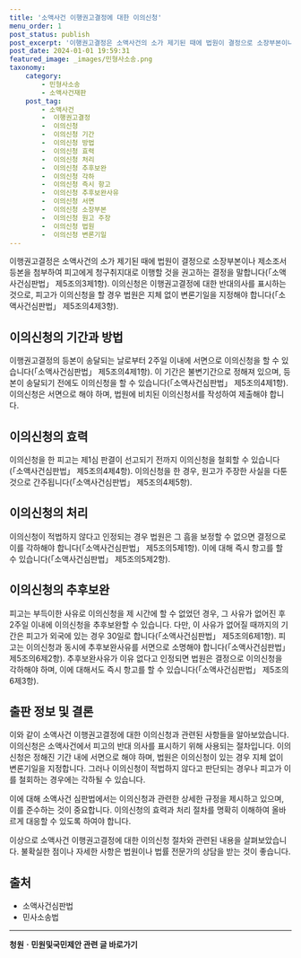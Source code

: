 ```yaml
---
title: '소액사건 이행권고결정에 대한 이의신청'
menu_order: 1
post_status: publish
post_excerpt: '이행권고결정은 소액사건의 소가 제기된 때에 법원이 결정으로 소장부본이나 제소조서등본을 첨부하여 피고에게 청구취지대로 이행할 것을 권고하는 결정을 말합니다  소액사건심판법  제5조의3제1항 . 이의신청은 이행권고결정에 대한 반대의사를 표시하는 것으로, 피고가 이의신청을 할 경우 법원은 지체 없이 변론기일을 지정해야 합니다  소액사건심판법  제5조의4제3항 .'
post_date: 2024-01-01 19:59:31
featured_image: _images/민형사소송.png
taxonomy:
    category:
        - 민형사소송
        - 소액사건재판
    post_tag:
        - 소액사건
        -  이행권고결정
        -  이의신청
        -  이의신청 기간
        -  이의신청 방법
        -  이의신청 효력
        -  이의신청 처리
        -  이의신청 추후보완
        -  이의신청 각하
        -  이의신청 즉시 항고
        -  이의신청 추후보완사유
        -  이의신청 서면
        -  이의신청 소장부본
        -  이의신청 원고 주장
        -  이의신청 법원
        -  이의신청 변론기일
---
```



이행권고결정은 소액사건의 소가 제기된 때에 법원이 결정으로 소장부본이나 제소조서등본을 첨부하여 피고에게 청구취지대로 이행할 것을 권고하는 결정을 말합니다(「소액사건심판법」 제5조의3제1항). 이의신청은 이행권고결정에 대한 반대의사를 표시하는 것으로, 피고가 이의신청을 할 경우 법원은 지체 없이 변론기일을 지정해야 합니다(「소액사건심판법」 제5조의4제3항).

## 이의신청의 기간과 방법

이행권고결정의 등본이 송달되는 날로부터 2주일 이내에 서면으로 이의신청을 할 수 있습니다(「소액사건심판법」 제5조의4제1항). 이 기간은 불변기간으로 정해져 있으며, 등본이 송달되기 전에도 이의신청을 할 수 있습니다(「소액사건심판법」 제5조의4제1항). 이의신청은 서면으로 해야 하며, 법원에 비치된 이의신청서를 작성하여 제출해야 합니다.

## 이의신청의 효력

이의신청을 한 피고는 제1심 판결이 선고되기 전까지 이의신청을 철회할 수 있습니다(「소액사건심판법」 제5조의4제4항). 이의신청을 한 경우, 원고가 주장한 사실을 다툰 것으로 간주됩니다(「소액사건심판법」 제5조의4제5항).

## 이의신청의 처리

이의신청이 적법하지 않다고 인정되는 경우 법원은 그 흠을 보정할 수 없으면 결정으로 이를 각하해야 합니다(「소액사건심판법」 제5조의5제1항). 이에 대해 즉시 항고를 할 수 있습니다(「소액사건심판법」 제5조의5제2항).

## 이의신청의 추후보완

피고는 부득이한 사유로 이의신청을 제 시간에 할 수 없었던 경우, 그 사유가 없어진 후 2주일 이내에 이의신청을 추후보완할 수 있습니다. 다만, 이 사유가 없어질 때까지의 기간은 피고가 외국에 있는 경우 30일로 합니다(「소액사건심판법」 제5조의6제1항). 피고는 이의신청과 동시에 추후보완사유를 서면으로 소명해야 합니다(「소액사건심판법」 제5조의6제2항). 추후보완사유가 이유 없다고 인정되면 법원은 결정으로 이의신청을 각하해야 하며, 이에 대해서도 즉시 항고를 할 수 있습니다(「소액사건심판법」 제5조의6제3항).

## 출판 정보 및 결론

이와 같이 소액사건 이행권고결정에 대한 이의신청과 관련된 사항들을 알아보았습니다. 이의신청은 소액사건에서 피고의 반대 의사를 표시하기 위해 사용되는 절차입니다. 이의신청은 정해진 기간 내에 서면으로 해야 하며, 법원은 이의신청이 있는 경우 지체 없이 변론기일을 지정합니다. 그러나 이의신청이 적법하지 않다고 판단되는 경우나 피고가 이를 철회하는 경우에는 각하될 수 있습니다.

이에 대해 소액사건 심판법에서는 이의신청과 관련한 상세한 규정을 제시하고 있으며, 이를 준수하는 것이 중요합니다. 이의신청의 효력과 처리 절차를 명확히 이해하여 올바르게 대응할 수 있도록 하여야 합니다.

이상으로 소액사건 이행권고결정에 대한 이의신청 절차와 관련된 내용을 살펴보았습니다. 불확실한 점이나 자세한 사항은 법원이나 법률 전문가의 상담을 받는 것이 좋습니다.

## 출처
- 소액사건심판법
- 민사소송법


<!-- wp:separator -->
<hr class="wp-block-separator has-alpha-channel-opacity"/>
<!-- /wp:separator -->

<!-- wp:group {"backgroundColor":"base","layout":{"type":"constrained"}} -->
<div class="wp-block-group has-base-background-color has-background"><!-- wp:paragraph {"align":"center","fontSize":"medium"} -->
<p class="has-text-align-center has-large-font-size"><strong>청원ㆍ민원및국민제안 관련 글 바로가기</strong></p>
<!-- /wp:paragraph -->


<!-- wp:latest-posts
{"categories":[{"id":7340,"count":19,"description":"","link":"https://uknowlaw.com/category/%ec%b2%ad%ec%9b%90%e3%86%8d%eb%af%bc%ec%9b%90%eb%b0%8f%ea%b5%ad%eb%af%bc%ec%a0%9c%ec%95%88/","name":"청원ㆍ민원및국민제안","slug":"청원ㆍ민원및국민제안","taxonomy":"category","parent":0,"meta":[],"_links":{"self":[{"href":"https://uknowlaw.com/wp-json/wp/v2/categories/7340"}],"collection":[{"href":"https://uknowlaw.com/wp-json/wp/v2/categories"}],"about":[{"href":"https://uknowlaw.com/wp-json/wp/v2/taxonomies/category"}],"wp:post_type":[{"href":"https://uknowlaw.com/wp-json/wp/v2/posts?categories=7340"}],"curies":[{"name":"wp","href":"https://api.w.org/{rel}","templated":true}]}}],"postsToShow":100,"excerptLength":28,"postLayout":"grid","columns":2,"featuredImageAlign":"left","featuredImageSizeSlug":"large","fontSize":"small"} /--></div>
<!-- /wp:group -->